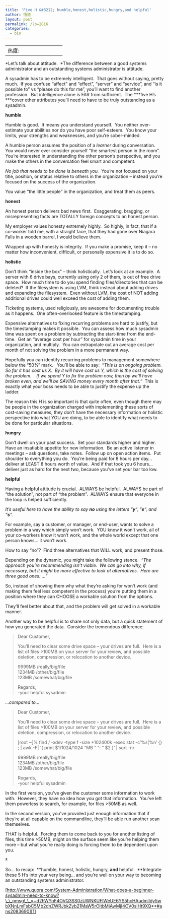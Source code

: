 ```yaml
---
title: 'Five H &#8212; humble,honest,holistic,hungry,and helpful'
author: 悟道
layout: post
permalink: /?p=2816
categories:
  - bio
---
```

<table>
  <tr cellpadding=0><td>
    热度:
  </td><td cellpadding=0><img src='http://210.75.224.29/wordpress/wp-content/plugins/statpresscn/images/sun.gif' width=10 height=10 border=0 /></td><td cellpadding=0><img src='http://210.75.224.29/wordpress/wp-content/plugins/statpresscn/images/sun_dark.gif' width=10 height=10 border=0 /></td><td cellpadding=0><img src='http://210.75.224.29/wordpress/wp-content/plugins/statpresscn/images/sun_dark.gif' width=10 height=10 border=0 /></td><td cellpadding=0><img src='http://210.75.224.29/wordpress/wp-content/plugins/statpresscn/images/sun_dark.gif' width=10 height=10 border=0 /></td><td cellpadding=0><img src='http://210.75.224.29/wordpress/wp-content/plugins/statpresscn/images/sun_dark.gif' width=10 height=10 border=0 /></td></tr>
</table>

*Let&#8217;s talk about attitude.  *The difference between a good systems administrator and an outstanding systems administrator is attitude.

A sysadmin has to be extremely intelligent.  That goes without saying, pretty much.  If you confuse &#8220;affect&#8221; and &#8220;effect&#8221;, &#8220;server&#8221; and &#8220;service&#8221;, and &#8220;is it possible to&#8221; vs &#8220;please do this for me&#8221;, you&#8217;ll want to find another profession.  But intelligence alone is FAR from sufficient.  The ***five H&#8217;s ***cover other attributes you&#8217;ll need to have to be truly outstanding as a sysadmin.

**humble**

Humble is good.  It means you understand yourself.  You neither over-estimate your abilities nor do you have poor self-esteem.  You know your limits, your strengths and weaknesses, and you&#8217;re sober-minded.

A humble person assumes the position of a *learner* during conversation.  You would never ever consider yourself &#8220;the smartest person in the room&#8221;.  You&#8217;re interested in understanding the other person&#8217;s perspective, and you make the others in the conversation feel smart and competent.

*No job that needs to be done is beneath you.*  You&#8217;re not focused on your title, position, or status relative to others in the organization &#8211; instead you&#8217;re focused on the success of the organization.

You value &#8220;the little people&#8221; in the organization, and treat them as peers.

**honest**

An honest person delivers bad news first.  Exaggerating, bragging, or misrepresenting facts are TOTALLY foreign concepts to an honest person.

My employer values honesty extremely highly.  So highly, in fact, that if a co-worker told me, with a straight face, that they had gone over Niagara Falls in a wooden barrel, I would believe them.

Wrapped up with honesty is integrity.  If you make a promise, keep it &#8211; no matter how inconvenient, difficult, or personally expensive it is to do so.

**holistic**

Don&#8217;t think &#8220;inside the box&#8221; &#8211; think holistically.  Let&#8217;s look at an example.  A server with 6 drive bays, currently using only 2 of them, is out of free drive space.  How much time to do you spend finding files/directories that can be deleted?  If the filesystem is using LVM, think instead about adding drives and expanding the filesystem.  Even without LVM, the cost of NOT adding additional drives could well exceed the cost of adding them.

Ticketing systems, used religiously, are awesome for documenting trouble as it happens.  One often-overlooked feature is the timestamping.

Expensive alternatives to fixing recurring problems are hard to justify, but the timestamping makes it possible.  You can assess how much sysadmin time was spent on a problem by subtracting the start-time from the end-time.  Get an &#8220;average cost per hour&#8221; for sysadmin time in your organization, and multiply.  You can extrapolate out an average cost per month of not solving the problem in a more permanent way.

Hopefully you can identify recurring problems to management somewhere below the &#8220;50%&#8221; mark.   You&#8217;ll be able to say:  &#8220;*This is an ongoing problem.  So far it has cost us X.  By <date> it will have cost us Y, which is the cost of solving the problem.    If we spend Y to fix the problem now, then by <other-date> we&#8217;ll have broken even, and we&#8217;ll be SAVING money every month after that.*&#8220;  This is exactly what your boss needs to be able to justify the expense up the ladder.

The reason this H is so important is that quite often, even though there may be people in the organization charged with implementing these sorts of cost-saving measures, they don&#8217;t have the necessary information or holistic perspective into what YOU are doing, to be able to identify what needs to be done for particular situations.

**hungry**

Don&#8217;t dwell on your past success.  Set your standards higher and higher.  Have an insatiable appetite for new information.  Be an active listener in meetings &#8211; ask questions, take notes.  Follow up on open action items.  Put shoulder to everything you do.  You&#8217;re being paid for 8 hours per day&#8230; deliver at LEAST 8 hours worth of value.  And if that took you 6 hours&#8230; deliver just as hard for the next two, because you&#8217;ve set your bar too low.

**helpful**

Having a helpful attitude is crucial.  ALWAYS be helpful.  ALWAYS be part of &#8220;the solution&#8221;, not part of &#8220;the problem&#8221;.  ALWAYS ensure that everyone in the loop is helped sufficiently.

*It&#8217;s useful here to have the ability to say ****no**** using the letters &#8220;****y****&#8220;, &#8220;****e****&#8220;, and &#8220;****s****&#8220;.*

For example, say a customer, or manager, or end-user, wants to solve a problem in a way which simply won&#8217;t work.  YOU know it won&#8217;t work, all of your co-workers know it won&#8217;t work, and the whole world except that one person knows&#8230; it won&#8217;t work.

How to say &#8220;no&#8221;?  Find three alternatives that WILL work, and present those.

Depending on the dynamic, you might take the following stance.  *&#8220;The approach you&#8217;re recommending isn&#8217;t viable.  We can go into why, if necessary, but it might be more effective to look at alternatives.  Here are three good ones: &#8230;&#8221;*

So, instead of showing them why what they&#8217;re asking for won&#8217;t work (and making them feel less competent in the process) you&#8217;re putting them in a position where they can CHOOSE a workable solution from the options.

They&#8217;ll feel better about that, and the problem will get solved in a workable manner.

Another way to be helpful is to share not only data, but a quick statement of how you generated the data.  Consider the tremendous difference:

> Dear Customer,
> 
> You&#8217;ll need to clear some drive space &#8211; your drives are full.  Here is a list of files >100MB on your server for your review, and possible deletion, compression, or relocation to another device.
> 
> 9999MB /really/big/file  
> 1234MB /other/big/file  
> 123MB /somewhat/big/file
> 
> Regards,  
> -your helpful sysadmin

*&#8230;compared to&#8230;*

> Dear Customer,
> 
> You&#8217;ll need to clear some drive space &#8211; your drives are full.  Here is a list of files >100MB on your server for your review, and possible deletion, compression, or relocation to another device.
> 
> [root ~]% find / -xdev -type f -size +102400k -exec stat -c&#8217;%s|%n&#8217; {} \; | awk -F\| &#8216;{ print $1/1024/1024 &#8220;MB &#8221; &#8220;: &#8221; $2 }&#8217; | sort -nr
> 
> 9999MB /really/big/file  
> 1234MB /other/big/file  
> 123MB /somewhat/big/file
> 
> Regards,  
> -your helpful sysadmin

In the first version, you&#8217;ve given the customer some information to work with.  However, they have no idea how you got that information.  You&#8217;ve left them powerless to search, for example, for files >50MB as well.

In the second version, you&#8217;ve provided just enough information that if they&#8217;re at all capable on the commandline, they&#8217;ll be able run another scan themselves.

THAT is helpful.  Forcing them to come back to you for another listing of files, this time >50MB, might on the surface seem like you&#8217;re helping them more &#8211; but what you&#8217;re really doing is forcing them to be dependent upon you.

~~*~~

So&#8230; to recap:  **humble, honest, holistic, hungry, **and** helpful.  **Integrate these 5 H&#8217;s into your very being&#8230; and you&#8217;re well on your way to becoming an outstanding systems administrator.

[http://www.quora.com/System-Administration/What-does-a-beginner-sysadmin-need-to-know?\_\_pmsg\_\_=+d2hWYnF4OVQ3SS0zUWNKUFlWeUE6YS5hcHAudmlldy5wbXNnLmFsbC5Mb2dnZWRJbkZyb21MaW5rOltbMjAwMjI4OV0sIHt9XQ**#ans2083690][1]

&nbsp;

 [1]: http://www.quora.com/System-Administration/What-does-a-beginner-sysadmin-need-to-know?__pmsg__=+d2hWYnF4OVQ3SS0zUWNKUFlWeUE6YS5hcHAudmlldy5wbXNnLmFsbC5Mb2dnZWRJbkZyb21MaW5rOltbMjAwMjI4OV0sIHt9XQ**#ans2083690